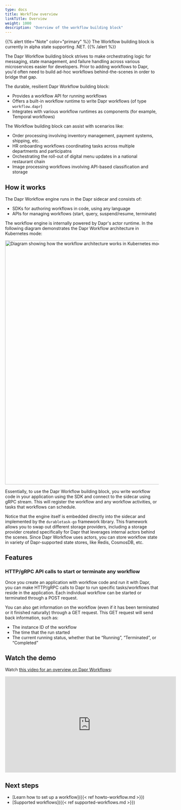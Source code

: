 ```yaml
---
type: docs
title: Workflow overview
linkTitle: Overview
weight: 1000
description: "Overview of the workflow building block"
---
```


{{% alert title="Note" color="primary" %}}
The Workflow building block is currently in alpha state supporting .NET. 
{{% /alert %}}

The Dapr Workflow building block strives to make orchestrating logic for messaging, state management, and failure handling across various microservices easier for developers. Prior to adding workflows to Dapr, you'd often need to build ad-hoc workflows behind-the-scenes in order to bridge that gap. 

The durable, resilient Dapr Workflow building block:

- Provides a workflow API for running workflows
- Offers a built-in workflow runtime to write Dapr workflows (of type `workflow.dapr`)
- Integrates with various workflow runtimes as components (for example, Temporal workflows)

The Workflow building block can assist with scenarios like:
- Order processing involving inventory management, payment systems, shipping, etc.
- HR onboarding workflows coordinating tasks across multiple departments and participatns
- Orchestrating the roll-out of digital menu updates in a national restaurant chain
- Image processing workflows involving API-based classification and storage

## How it works

The Dapr Workflow engine runs in the Dapr sidecar and consists of:
- SDKs for authoring workflows in code, using any language
- APIs for managing workflows (start, query, suspend/resume, terminate)

The workflow engine is internally powered by Dapr's actor runtime. In the following diagram demonstrates the Dapr Workflow architecture in Kubernetes mode:

<img src="/images/workflow-overview/workflows-architecture-k8s.png" width=800 alt="Diagram showing how the workflow architecture works in Kubernetes mode">

Essentially, to use the Dapr Workflow building block, you write workflow code in your application using the SDK and connect to the sidecar using gRPC stream. This will register the workflow and any workflow activities, or tasks that workflows can schedule.

Notice that the engine itself is embedded directly into the sidecar and implemented by the `durabletask-go` framework library. This framework allows you to swap out different storage providers, including a storage provider created specifically for Dapr that leverages internal actors behind the scenes. Since Dapr Workflow uses actors, you can store workflow state in variety of Dapr-supported state stores, like Redis, CosmosDB, etc.

## Features

### HTTP/gRPC API calls to start or terminate any workflow

Once you create an application with workflow code and run it with Dapr, you can make HTTP/gRPC calls to Dapr to run specific tasks/workflows that reside in the application. Each individual workflow can be started or terminated through a POST request. 

You can also get information on the workflow (even if it has been terminated or it finished naturally) through a GET request. This GET request will send back information, such as:
- The instance ID of the workflow
- The time that the run started
- The current running status, whether that be “Running”, “Terminated”, or “Completed”

## Watch the demo

Watch [this video for an overview on Dapr Workflows](https://youtu.be/s1p9MNl4VGo?t=131):

<iframe width="560" height="315" src="https://www.youtube-nocookie.com/embed/s1p9MNl4VGo?start=131" title="YouTube video player" frameborder="0" allow="accelerometer; autoplay; clipboard-write; encrypted-media; gyroscope; picture-in-picture; web-share" allowfullscreen></iframe>

## Next steps

- [Learn how to set up a workflow]({{< ref howto-workflow.md >}})
- [Supported workflows]({{< ref supported-workflows.md >}})
